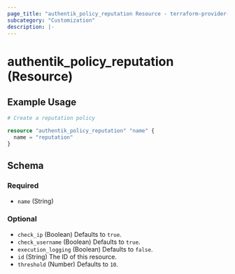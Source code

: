 ```yaml
---
page_title: "authentik_policy_reputation Resource - terraform-provider-authentik"
subcategory: "Customization"
description: |-
---
```


# authentik_policy_reputation (Resource)

## Example Usage

```terraform
# Create a reputation policy

resource "authentik_policy_reputation" "name" {
  name = "reputation"
}
```

<!-- schema generated by tfplugindocs -->
## Schema

### Required

- `name` (String)

### Optional

- `check_ip` (Boolean) Defaults to `true`.
- `check_username` (Boolean) Defaults to `true`.
- `execution_logging` (Boolean) Defaults to `false`.
- `id` (String) The ID of this resource.
- `threshold` (Number) Defaults to `10`.
